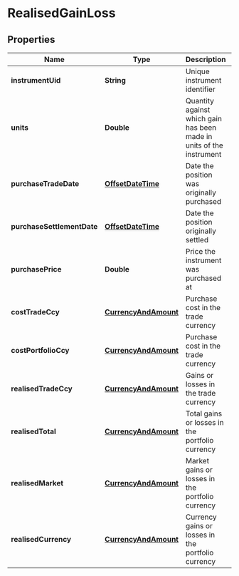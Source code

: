
# RealisedGainLoss

## Properties
Name | Type | Description | Notes
------------ | ------------- | ------------- | -------------
**instrumentUid** | **String** | Unique instrument identifier |  [optional]
**units** | **Double** | Quantity against which gain has been made in units of the instrument |  [optional]
**purchaseTradeDate** | [**OffsetDateTime**](OffsetDateTime.md) | Date the position was originally purchased |  [optional]
**purchaseSettlementDate** | [**OffsetDateTime**](OffsetDateTime.md) | Date the position originally settled |  [optional]
**purchasePrice** | **Double** | Price the instrument was purchased at |  [optional]
**costTradeCcy** | [**CurrencyAndAmount**](CurrencyAndAmount.md) | Purchase cost in the trade currency |  [optional]
**costPortfolioCcy** | [**CurrencyAndAmount**](CurrencyAndAmount.md) | Purchase cost in the trade currency |  [optional]
**realisedTradeCcy** | [**CurrencyAndAmount**](CurrencyAndAmount.md) | Gains or losses in the trade currency |  [optional]
**realisedTotal** | [**CurrencyAndAmount**](CurrencyAndAmount.md) | Total gains or losses in the portfolio currency |  [optional]
**realisedMarket** | [**CurrencyAndAmount**](CurrencyAndAmount.md) | Market gains or losses in the portfolio currency |  [optional]
**realisedCurrency** | [**CurrencyAndAmount**](CurrencyAndAmount.md) | Currency gains or losses in the portfolio currency |  [optional]



